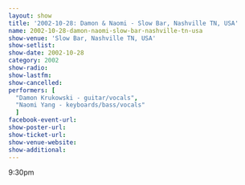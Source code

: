 ```yaml
---
layout: show
title: '2002-10-28: Damon & Naomi - Slow Bar, Nashville TN, USA'
name: 2002-10-28-damon-naomi-slow-bar-nashville-tn-usa
show-venue: 'Slow Bar, Nashville TN, USA'
show-setlist: 
show-date: 2002-10-28
category: 2002
show-radio: 
show-lastfm: 
show-cancelled: 
performers: [
  "Damon Krukowski - guitar/vocals",
  "Naomi Yang - keyboards/bass/vocals"
  ]
facebook-event-url: 
show-poster-url: 
show-ticket-url: 
show-venue-website: 
show-additional: 
---
```


9:30pm